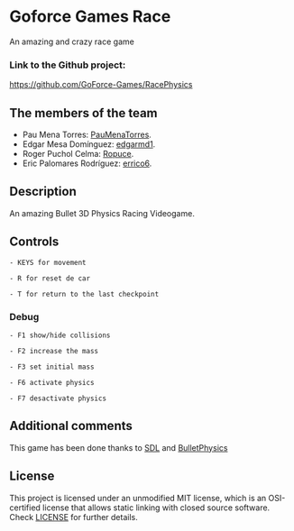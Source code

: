 # Goforce Games Race
An amazing and crazy race game

### Link to the Github project:
https://github.com/GoForce-Games/RacePhysics

## The members of the team

   * Pau Mena Torres: [PauMenaTorres](https://github.com/PauMenaTorres).
   * Edgar Mesa Domínguez: [edgarmd1](https://github.com/edgarmd1).
   * Roger Puchol Celma: [Ropuce](https://github.com/Ropuce).
   * Eric Palomares Rodríguez: [errico6](https://github.com/errico6). 


## Description
An amazing Bullet 3D Physics Racing Videogame.

## Controls

    - KEYS for movement
    
    - R for reset de car

    - T for return to the last checkpoint 

### Debug
   
    - F1 show/hide collisions
   
    - F2 increase the mass
	
    - F3 set initial mass
   
    - F6 activate physics
   
    - F7 desactivate physics

## Additional comments
This game has been done thanks to [SDL](https://www.libsdl.org/index.php) and [BulletPhysics](http://github.com/bulletphysics/bullet3)
  
  
## License
This project is licensed under an unmodified MIT license, which is an OSI-certified license that allows static linking with closed source software. Check [LICENSE](https://github.com/Xavierlm11/RacingKartProject/blob/main/LICENSE) for further details.
